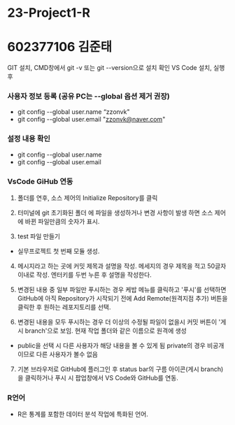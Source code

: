 # 23-Project1-R
# 602377106 김준태

GIT 설치, CMD창에서 git -v 또는 git --version으로 설치 확인
VS Code 설치, 실행 후

### 사용자 정보 등록 (공유 PC는 --global 옵션 제거 권장)
* git config --global user.name “zzonvk"
* git config --global user.email "zzonvk@naver.com"

### 설정 내용 확인
* git config --global user.name
* git config --global user.email

### VsCode GiHub 연동

1. 폴더를 연후, 소스 제어의 Initialize Repository를 클릭

2. 터미널에 git 초기화된 폴더 에 파일을 생성하거나
변경 사항이 발생 하면 소스 제어에 바뀐 파일만큼의 숫자가 표시.

3. test 파일 만들기
* 실무프로젝트 첫 번째 모듈 생성.

4. 메시지라고 하는 곳에 커밋 제목과 설명을 작성. 메세지의 경우 제목을 적고 50글자 이내로 작성.
엔터키를 두번 누른 후 설명을 작성한다.

5. 변경된 내용 중 일부 파일만 푸시하는 경우 케밥 메뉴를 클릭하고 '푸시'를 선택하면 GitHub에 아직 Repository가 시작되기 전에 Add Remote(원격지점 추가) 버튼을 클릭한 후 원하는 레포지토리를 선택.

6. 변경된 내용을 모두 푸시하는 경우 더 이상의 수정될 파일이 없을시 커밋 버튼이 '게시 branch'으로 보임.
현재 작업 폴더와 같은 이름으로 원격에 생성

- public을 선택 시 다른 사용자가 해당 내용을 볼 수 있게 됨 private의 경우 비공개이므로 다른 사용자가 볼수 없음

7. 기본 브라우저로 GitHub에 플러그인 후
status bar의 구름 아이콘(게시 branch)을 클릭하거나 푸시 시 팝업창에서 VS Code와 GitHub를 연동.


### R언어
* R은 통계를 포함한 데이터 분석 작업에 특화된 언어.

